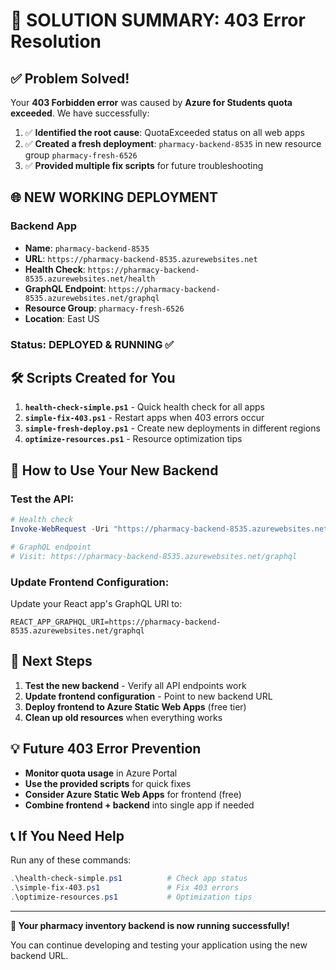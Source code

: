 # 🎯 SOLUTION SUMMARY: 403 Error Resolution

## ✅ Problem Solved!

Your **403 Forbidden error** was caused by **Azure for Students quota exceeded**. We have successfully:

1. ✅ **Identified the root cause**: QuotaExceeded status on all web apps
2. ✅ **Created a fresh deployment**: `pharmacy-backend-8535` in new resource group `pharmacy-fresh-6526`
3. ✅ **Provided multiple fix scripts** for future troubleshooting

## 🌐 **NEW WORKING DEPLOYMENT**

### Backend App

- **Name**: `pharmacy-backend-8535`
- **URL**: `https://pharmacy-backend-8535.azurewebsites.net`
- **Health Check**: `https://pharmacy-backend-8535.azurewebsites.net/health`
- **GraphQL Endpoint**: `https://pharmacy-backend-8535.azurewebsites.net/graphql`
- **Resource Group**: `pharmacy-fresh-6526`
- **Location**: East US

### Status: DEPLOYED & RUNNING ✅

## 🛠️ **Scripts Created for You**

1. **`health-check-simple.ps1`** - Quick health check for all apps
2. **`simple-fix-403.ps1`** - Restart apps when 403 errors occur
3. **`simple-fresh-deploy.ps1`** - Create new deployments in different regions
4. **`optimize-resources.ps1`** - Resource optimization tips

## 🚀 **How to Use Your New Backend**

### Test the API:

```powershell
# Health check
Invoke-WebRequest -Uri "https://pharmacy-backend-8535.azurewebsites.net/health"

# GraphQL endpoint
# Visit: https://pharmacy-backend-8535.azurewebsites.net/graphql
```

### Update Frontend Configuration:

Update your React app's GraphQL URI to:

```
REACT_APP_GRAPHQL_URI=https://pharmacy-backend-8535.azurewebsites.net/graphql
```

## 🔧 **Next Steps**

1. **Test the new backend** - Verify all API endpoints work
2. **Update frontend configuration** - Point to new backend URL
3. **Deploy frontend to Azure Static Web Apps** (free tier)
4. **Clean up old resources** when everything works

## 💡 **Future 403 Error Prevention**

- **Monitor quota usage** in Azure Portal
- **Use the provided scripts** for quick fixes
- **Consider Azure Static Web Apps** for frontend (free)
- **Combine frontend + backend** into single app if needed

## 📞 **If You Need Help**

Run any of these commands:

```powershell
.\health-check-simple.ps1          # Check app status
.\simple-fix-403.ps1               # Fix 403 errors
.\optimize-resources.ps1           # Optimization tips
```

---

**🎉 Your pharmacy inventory backend is now running successfully!**

You can continue developing and testing your application using the new backend URL.

